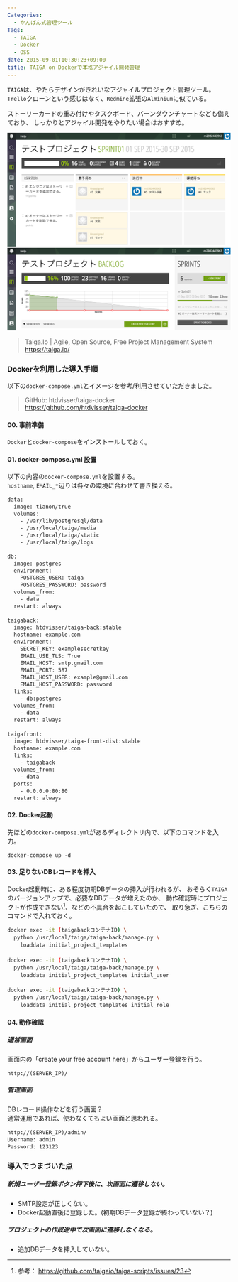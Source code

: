 ```yaml
---
Categories:
  - かんばん式管理ツール
Tags:
  - TAIGA
  - Docker
  - OSS
date: 2015-09-01T10:30:23+09:00
title: TAIGA on Dockerで本格アジャイル開発管理
---
```


`TAIGA`は、やたらデザインがきれいなアジャイルプロジェクト管理ツール。  
`Trello`クローンという感じはなく、`Redmine`拡張の`Alminium`に似ている。

ストーリーカードの重み付けやタスクボード、バーンダウンチャートなども備えており、
しっかりとアジャイル開発をやりたい場合はおすすめ。

![TAIGA ScreenShot](/images/post/2015/09/docker-taiga/taiga01.png)
![TAIGA ScreenShot](/images/post/2015/09/docker-taiga/taiga02.png)

> Taiga.Io | Agile, Open Source, Free Project Management System  
> https://taiga.io/


### Dockerを利用した導入手順

以下の`docker-compose.yml`とイメージを参考/利用させていただきました。

> GitHub: htdvisser/taiga-docker  
> https://github.com/htdvisser/taiga-docker

#### 00. 事前準備

`Docker`と`docker-compose`をインストールしておく。

#### 01. docker-compose.yml 設置

以下の内容の`docker-compose.yml`を設置する。  
`hostname`, `EMAIL_*`辺りは各々の環境に合わせて書き換える。

```
data:
  image: tianon/true
  volumes:
    - /var/lib/postgresql/data
    - /usr/local/taiga/media
    - /usr/local/taiga/static
    - /usr/local/taiga/logs

db:
  image: postgres
  environment:
    POSTGRES_USER: taiga
    POSTGRES_PASSWORD: password
  volumes_from:
    - data
  restart: always

taigaback:
  image: htdvisser/taiga-back:stable
  hostname: example.com
  environment:
    SECRET_KEY: examplesecretkey
    EMAIL_USE_TLS: True
    EMAIL_HOST: smtp.gmail.com
    EMAIL_PORT: 587
    EMAIL_HOST_USER: example@gmail.com
    EMAIL_HOST_PASSWORD: password
  links:
    - db:postgres
  volumes_from:
    - data
  restart: always

taigafront:
  image: htdvisser/taiga-front-dist:stable
  hostname: example.com
  links:
    - taigaback
  volumes_from:
    - data
  ports:
    - 0.0.0.0:80:80
  restart: always
```

#### 02. Docker起動

先ほどの`docker-compose.yml`があるディレクトリ内で、以下のコマンドを入力。
```
docker-compose up -d
```

#### 03. 足りないDBレコードを挿入

Docker起動時に、ある程度初期DBデータの挿入が行われるが、
おそらく`TAIGA`のバージョンアップで、必要なDBデータが増えたのか、
動作確認時にプロジェクトが作成できない[^1]、などの不具合を起こしていたので、
取り急ぎ、こちらのコマンドで入れておく。

```bash
docker exec -it (taigabackコンテナID) \
  python /usr/local/taiga/taiga-back/manage.py \
    loaddata initial_project_templates

docker exec -it (taigabackコンテナID) \
  python /usr/local/taiga/taiga-back/manage.py \
    loaddata initial_project_templates initial_user

docker exec -it (taigabackコンテナID) \
  python /usr/local/taiga/taiga-back/manage.py \
    loaddata initial_project_templates initial_role
```

#### 04. 動作確認

##### 通常画面
画面内の「create your free account here」からユーザー登録を行う。
```
http://(SERVER_IP)/
```

##### 管理画面
DBレコード操作などを行う画面？  
通常運用であれば、使わなくてもよい画面と思われる。
```
http://(SERVER_IP)/admin/
Username: admin
Password: 123123
```


### 導入でつまづいた点

##### 新規ユーザー登録ボタン押下後に、次画面に遷移しない。
* SMTP設定が正しくない。
* Docker起動直後に登録した。(初期DBデータ登録が終わっていない？)

##### プロジェクトの作成途中で次画面に遷移しなくなる。
* 追加DBデータを挿入していない。


[^1]: 参考： https://github.com/taigaio/taiga-scripts/issues/23
